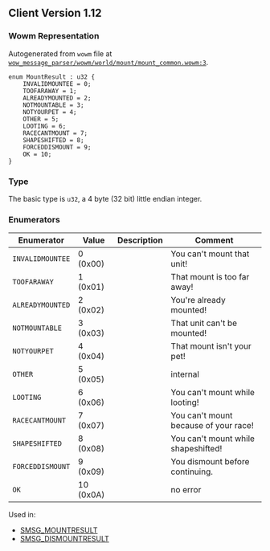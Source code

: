 ## Client Version 1.12

### Wowm Representation

Autogenerated from `wowm` file at [`wow_message_parser/wowm/world/mount/mount_common.wowm:3`](https://github.com/gtker/wow_messages/tree/main/wow_message_parser/wowm/world/mount/mount_common.wowm#L3).

```rust,ignore
enum MountResult : u32 {
    INVALIDMOUNTEE = 0;
    TOOFARAWAY = 1;
    ALREADYMOUNTED = 2;
    NOTMOUNTABLE = 3;
    NOTYOURPET = 4;
    OTHER = 5;
    LOOTING = 6;
    RACECANTMOUNT = 7;
    SHAPESHIFTED = 8;
    FORCEDDISMOUNT = 9;
    OK = 10;
}
```
### Type
The basic type is `u32`, a 4 byte (32 bit) little endian integer.
### Enumerators
| Enumerator | Value  | Description | Comment |
| --------- | -------- | ----------- | ------- |
| `INVALIDMOUNTEE` | 0 (0x00) |  | You can't mount that unit! |
| `TOOFARAWAY` | 1 (0x01) |  | That mount is too far away! |
| `ALREADYMOUNTED` | 2 (0x02) |  | You're already mounted! |
| `NOTMOUNTABLE` | 3 (0x03) |  | That unit can't be mounted! |
| `NOTYOURPET` | 4 (0x04) |  | That mount isn't your pet! |
| `OTHER` | 5 (0x05) |  | internal |
| `LOOTING` | 6 (0x06) |  | You can't mount while looting! |
| `RACECANTMOUNT` | 7 (0x07) |  | You can't mount because of your race! |
| `SHAPESHIFTED` | 8 (0x08) |  | You can't mount while shapeshifted! |
| `FORCEDDISMOUNT` | 9 (0x09) |  | You dismount before continuing. |
| `OK` | 10 (0x0A) |  | no error |

Used in:
* [SMSG_MOUNTRESULT](smsg_mountresult.md)
* [SMSG_DISMOUNTRESULT](smsg_dismountresult.md)
